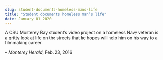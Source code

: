 ```yaml
---
slug: student-documents-homeless-mans-life
title: "Student documents homeless man’s life"
date: January 01 2020
---
```


<p>A CSU Monterey Bay student’s video project on a homeless Navy veteran is a gritty look at life on the streets that he hopes will help him on his way to a filmmaking career.
</p><p>– <em>Monterey Herald</em>, Feb. 23, 2016
</p>
